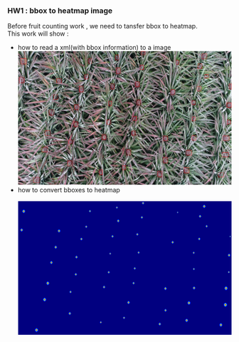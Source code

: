 ### HW1 : bbox to heatmap image
Before fruit counting work , we need to tansfer bbox to heatmap. <br />
This work will show : 
* how to read a xml(with bbox information) to a image <br />
<img src="https://github.com/aaron851113/ComputerVision/blob/master/bbox_to_heatmap/labelled.jpg" width="600" height="300" /><br />
* how to convert bboxes to heatmap <br />  
<img src="https://github.com/aaron851113/ComputerVision/blob/master/bbox_to_heatmap/heatmap_output.jpg" width="600" height="300" /><br />
